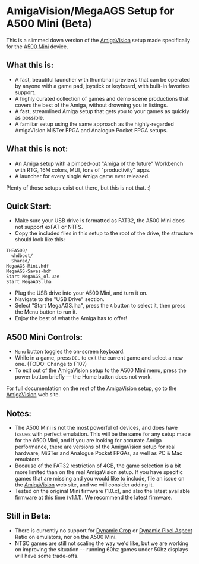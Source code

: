 # AmigaVision/MegaAGS Setup for A500 Mini (Beta)

This is a slimmed down version of the [AmigaVision] setup made specifically for the [A500 Mini] device.


## What this is:

* A fast, beautiful launcher with thumbnail previews that can be operated by anyone with a game pad, joystick or keyboard, with built-in favorites support.
* A highly curated collection of games and demo scene productions that covers the best of the Amiga, without drowning you in listings.
* A fast, streamlined Amiga setup that gets you to your games as quickly as possible.
* A familiar setup using the same approach as the highly-regarded AmigaVision MiSTer FPGA and Analogue Pocket FPGA setups.


## What this is not:

* An Amiga setup with a pimped-out "Amiga of the future" Workbench with RTG, 16M colors, MUI, tons of "productivity" apps. 
* A launcher for every single Amiga game ever released.

Plenty of those setups exist out there, but this is not that. :)


## Quick Start:

* Make sure your USB drive is formatted as FAT32, the A500 Mini does not support exFAT or NTFS.
* Copy the included files in this setup to the root of the drive, the structure should look like this:

```
THEA500/
  whdboot/
  Shared/
MegaAGS-Mini.hdf
MegaAGS-Saves-hdf
Start MegaAGS_ol.uae
Start MegaAGS.lha
```

* Plug the USB drive into your A500 Mini, and turn it on.
* Navigate to the "USB Drive" section.
* Select "Start MegaAGS.lha", press the `A` button to select it, then press the Menu button to run it.
* Enjoy the best of what the Amiga has to offer!


## A500 Mini Controls:

* `Menu` button toggles the on-screen keyboard. 
* While in a game, press `DEL` to exit the current game and select a new one. (TODO: Change to F10?)
* To exit out of the AmigaVision setup to the A500 Mini menu, press the power button briefly — the Home button does not work.

For full documentation on the rest of the AmigaVision setup, go to the [AmigaVision] web site.


## Notes:

* The A500 Mini is not the most powerful of devices, and does have issues with perfect emulation. This will be the same for any setup made for the A500 Mini, and if you are looking for accurate Amiga performance, there are versions of the AmigaVision setup for real hardware, MiSTer and Analogue Pocket FPGAs, as well as PC & Mac emulators.
* Because of the FAT32 restriction of 4GB, the game selection is a bit more limited than on the real AmigaVision setup. If you have specific games that are missing and you would like to include, file an issue on the [AmigaVision] web site, and we will consider adding it.
* Tested on the original Mini firmware (1.0.x), and also the latest available firmware at this time (v1.1.1). We recommend the latest firmware.

## Still in Beta:

* There is currently no support for [Dynamic Crop] or [Dynamic Pixel Aspect] Ratio on emulators, nor on the A500 Mini.
* NTSC games are still not scaling the way we'd like, but we are working on improving the situation -- running 60hz games under 50hz displays will have some trade-offs.


[AmigaVision]:https://amiga.vision
[A500 Mini]:https://retrogames.biz/products/thea500-mini/
[Dynamic Crop]:https://amiga.vision/5x
[Dynamic Pixel Aspect]:https://amiga.vision/sachs
